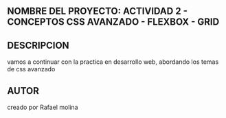 ## NOMBRE DEL PROYECTO: ACTIVIDAD 2 - CONCEPTOS CSS AVANZADO - FLEXBOX - GRID

## DESCRIPCION

vamos a continuar con la practica en desarrollo web, abordando los temas de css avanzado

## AUTOR
creado por Rafael molina